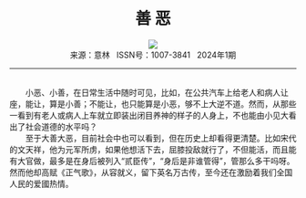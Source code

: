 # <center>善 恶</center>

<div align=center><img src="http://fslib.vip.qikan.cn/img.ashx?key=%d7%f7%d5%df%a3%ba%bc%be%cf%db%c1%d6"></div>

<center>来源：意林   ISSN号：1007-3841   2024年1期</center>

* * *

<br>　　小恶、小善，在日常生活中随时可见，比如，在公共汽车上给老人和病人让座，能让，算是小善；不能让，也只能算是小恶，够不上大逆不道。然而，从那些一看到有老人或病人上车就立即装出闭目养神的样子的人身上，不也能由小见大看出了社会道德的水平吗？  
　　至于大善大恶，目前社会中也可以看到，但在历史上却看得更清楚。比如宋代的文天祥，他为元军所虏，如果他想活下去，屈膝投敌就行了，不但能活，而且能有大官做，最多是在身后被列入“贰臣传”，“身后是非谁管得”，管那么多干吗呀。然而他却高赋《正气歌》，从容就义，留下英名万古传，至今还在激励着我们全国人民的爱國热情。

